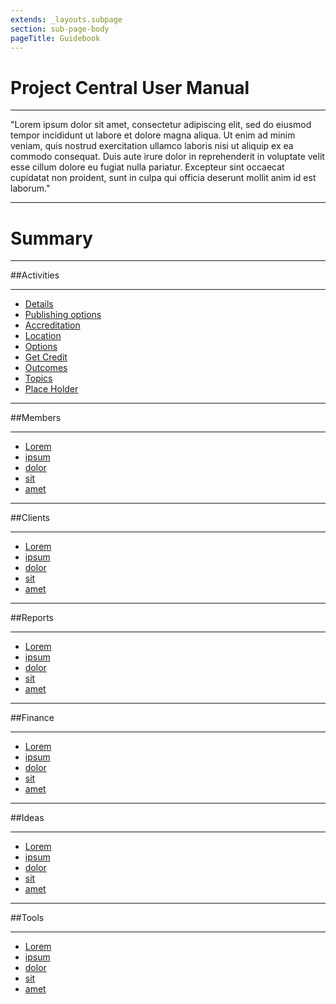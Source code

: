 ```yaml
---
extends: _layouts.subpage
section: sub-page-body
pageTitle: Guidebook
---
```


# Project Central User Manual

---

"Lorem ipsum dolor sit amet, consectetur adipiscing elit, sed do eiusmod tempor incididunt ut labore et dolore magna aliqua.
Ut enim ad minim veniam, quis nostrud exercitation ullamco laboris nisi ut aliquip ex ea commodo consequat. Duis aute irure
dolor in reprehenderit in voluptate velit esse cillum dolore eu fugiat nulla pariatur. Excepteur sint occaecat cupidatat non
proident, sunt in culpa qui officia deserunt mollit anim id est laborum."

---

# Summary

---

##Activities

---

  - [Details](/details) <!--cecentral.github.io/details/index.html)-->
  - [Publishing options](/publishing-options) <!--cecentral.github.io/publishing-options/index.html)-->
  - [Accreditation](/accreditation) <!--cecentral.github.io/accreditation/index.html)-->
  - [Location](/location) <!--cecentral.github.io/location/index.html)-->
  - [Options](/options) <!--ccentral.github.io/options/index.html)-->
  - [Get Credit](/get-credit) <!--ccentral.github.io/get-credit/index.html)-->
  - [Outcomes](/outcomes) <!--ccentral.github.io/outcomes/index.html)-->
  - [Topics](/topics) <!--ccentral.github.io/topics/index.html)-->
  - [Place Holder](/index) <!--ccentral.github.io/index.html)-->
  
---

##Members

---

  - [Lorem](/#)
  - [ipsum](/#)
  - [dolor](/#)
  - [sit](/#)
  - [amet](/#)

---

##Clients

---

  - [Lorem](/#)
  - [ipsum](/#)
  - [dolor](/#)
  - [sit](/#)
  - [amet](/#)

---

##Reports

---

  - [Lorem](/#)
  - [ipsum](/#)
  - [dolor](/#)
  - [sit](/#)
  - [amet](/#)

---

##Finance

---

  - [Lorem](/#)
  - [ipsum](/#)
  - [dolor](/#)
  - [sit](/#)
  - [amet](/#)

---

##Ideas

---

  - [Lorem](/#)
  - [ipsum](/#)
  - [dolor](/#)
  - [sit](/#)
  - [amet](/#)

---


##Tools

---

  - [Lorem](/#)
  - [ipsum](/#)
  - [dolor](/#)
  - [sit](/#)
  - [amet](/#)

